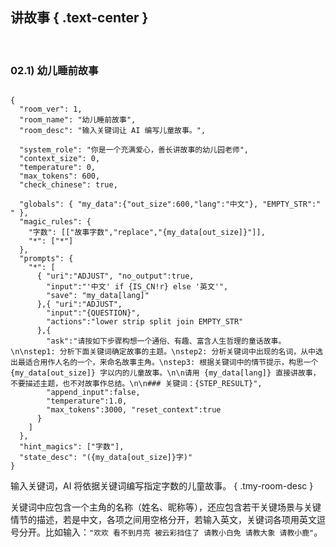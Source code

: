 讲故事 { .text-center }
------

&nbsp;

### 02.1) 幼儿睡前故事

<pre><code class="tmy-room">
{
  "room_ver": 1,
  "room_name": "幼儿睡前故事",
  "room_desc": "输入关键词让 AI 编写儿童故事。",
  
  "system_role": "你是一个充满爱心，善长讲故事的幼儿园老师",
  "context_size": 0,
  "temperature": 0,
  "max_tokens": 600,
  "check_chinese": true,
  
  "globals": { "my_data":{"out_size":600,"lang":"中文"}, "EMPTY_STR":" " },
  "magic_rules": {
    "字数": [["故事字数","replace","{my_data[out_size]}"]],
    "*": ["*"]
  },
  "prompts": {
    "*": [
      { "uri":"ADJUST", "no_output":true,
        "input":"'中文' if {IS_CN!r} else '英文'",
        "save": "my_data[lang]"
      },{ "uri":"ADJUST",
        "input":"{QUESTION}",
        "actions":"lower strip split join EMPTY_STR"
      },{
        "ask":"请按如下步骤构想一个通俗、有趣、富含人生哲理的童话故事。\n\nstep1: 分析下面关键词确定故事的主题。\nstep2: 分析关键词中出现的名词，从中选出最适合用作人名的一个，来命名故事主角。\nstep3: 根据关键词中的情节提示，构思一个 {my_data[out_size]} 字以内的儿童故事。\n\n请用 {my_data[lang]} 直接讲故事，不要描述主题，也不对故事作总结。\n\n### 关键词：{STEP_RESULT}",
        "append_input":false,
        "temperature":1.0,
        "max_tokens":3000, "reset_context":true
      }
    ]
  },
  "hint_magics": ["字数"],
  "state_desc": "({my_data[out_size]}字)"
}
</code></pre>

输入关键词，AI 将依据关键词编写指定字数的儿童故事。
{ .tmy-room-desc }

关键词中应包含一个主角的名称（姓名、昵称等），还应包含若干关键场景与关键情节的描述，若是中文，各项之间用空格分开，若输入英文，关键词各项用英文逗号分开。比如输入：`"欢欢 看不到月亮 被云彩挡住了 请教小白免 请教大象 请教小鹿"`。


&nbsp;
